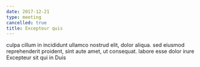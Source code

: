 ```yaml
---
date: 2017-12-21
type: meeting
cancelled: true
title: Excepteur quis
---
```

culpa cillum in incididunt ullamco nostrud elit, dolor aliqua. sed eiusmod reprehenderit proident, sint aute amet, ut consequat. labore esse dolor irure Excepteur sit qui in Duis